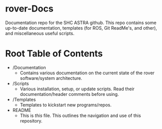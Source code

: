 # rover-Docs
Documentation repo for the SHC ASTRA github. This repo contains some up-to-date documentation, templates (for ROS, Git ReadMe's, and other), and miscellaneous useful scripts. 

# Root Table of Contents
 - /Documentation
	 - Contains various documentation on the current state of the rover software/system architecture. 
  - /Scripts
	 - Various installation, setup, or update scripts. Read their documentation/header comments before using.
 - /Templates
	 - Templates to kickstart new programs/repos.
 - README
	 - This is *this* file. This outlines the navigation and use of this repository.

